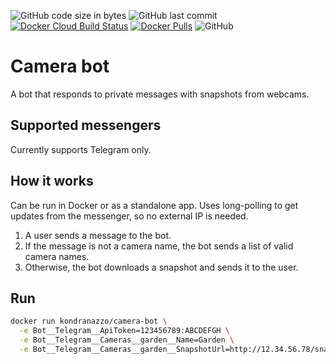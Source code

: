 ![GitHub code size in bytes](https://img.shields.io/github/languages/code-size/andead/camera-bot)
![GitHub last commit](https://img.shields.io/github/last-commit/andead/camera-bot)
[![Docker Cloud Build Status](https://img.shields.io/docker/cloud/build/kondranazzo/camera-bot)](https://hub.docker.com/r/kondranazzo/camera-bot/builds)
[![Docker Pulls](https://img.shields.io/docker/pulls/kondranazzo/camera-bot)](https://hub.docker.com/r/kondranazzo/camera-bot)
![GitHub](https://img.shields.io/github/license/andead/camera-bot)

# Camera bot

A bot that responds to private messages with snapshots from webcams. 

## Supported messengers

Currently supports Telegram only. 

## How it works

Can be run in Docker or as a standalone app. Uses long-polling to get updates from the messenger, so no external IP is needed. 

1. A user sends a message to the bot.
2. If the message is not a camera name, the bot sends a list of valid camera names.
3. Otherwise, the bot downloads a snapshot and sends it to the user.

## Run

```bash
docker run kondranazzo/camera-bot \
  -e Bot__Telegram__ApiToken=123456789:ABCDEFGH \
  -e Bot__Telegram__Cameras__garden__Name=Garden \
  -e Bot__Telegram__Cameras__garden__SnapshotUrl=http://12.34.56.78/snapshot.jpg
```
